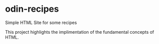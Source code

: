 # odin-recipes
Simple HTML Site for some recipes

This project highlights the implimentation of the fundamental concepts of HTML. 

